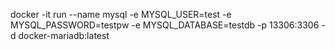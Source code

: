  docker -it run --name mysql -e MYSQL_USER=test -e MYSQL_PASSWORD=testpw -e MYSQL_DATABASE=testdb -p 13306:3306 -d docker-mariadb:latest
